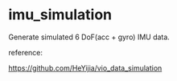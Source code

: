 # imu_simulation

Generate simulated 6 DoF(acc + gyro) IMU data.

reference:

https://github.com/HeYijia/vio_data_simulation

